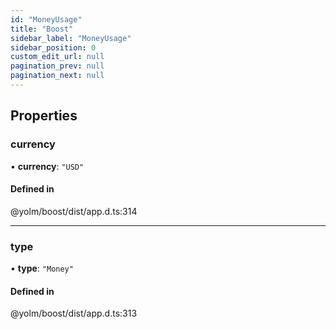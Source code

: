 ```yaml
---
id: "MoneyUsage"
title: "Boost"
sidebar_label: "MoneyUsage"
sidebar_position: 0
custom_edit_url: null
pagination_prev: null
pagination_next: null
---
```


## Properties

### currency

• **currency**: ``"USD"``

#### Defined in

@yolm/boost/dist/app.d.ts:314

___

### type

• **type**: ``"Money"``

#### Defined in

@yolm/boost/dist/app.d.ts:313
